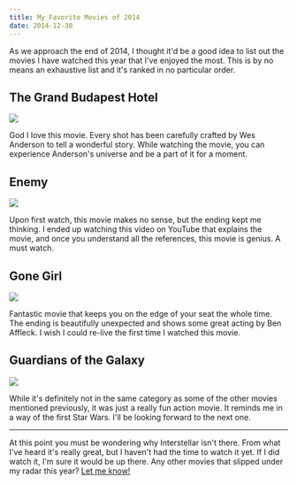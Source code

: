 ```yaml
---
title: My Favorite Movies of 2014
date: 2014-12-30
---
```


As we approach the end of 2014, I thought it'd be a good idea to list out the movies I have watched this year that I've enjoyed the most. This is by no means an exhaustive list and it's ranked in no particular order.

## The Grand Budapest Hotel

![](/assets/articles/my-favorite-movies-of-2014/the-grand-budapest-hotel.jpg)

God I love this movie. Every shot has been carefully crafted by Wes Anderson to tell a wonderful story. While watching the movie, you can experience Anderson's universe and be a part of it for a moment.

## Enemy

![](/assets/articles/my-favorite-movies-of-2014/enemy.jpg)

Upon first watch, this movie makes no sense, but the ending kept me thinking. I ended up watching this video on YouTube that explains the movie, and once you understand all the references, this movie is genius. A must watch.

## Gone Girl

![](/assets/articles/my-favorite-movies-of-2014/gone-girl.jpg)

Fantastic movie that keeps you on the edge of your seat the whole time. The ending is beautifully unexpected and shows some great acting by Ben Affleck. I wish I could re-live the first time I watched this movie.

## Guardians of the Galaxy

![](/assets/articles/my-favorite-movies-of-2014/guardians-of-the-galaxy.jpg)

While it's definitely not in the same category as some of the other movies mentioned previously, it was just a really fun action movie. It reminds me in a way of the first Star Wars. I'll be looking forward to the next one.

---

At this point you must be wondering why Interstellar isn't there. From what I've heard it's really great, but I haven't had the time to watch it yet. If I did watch it, I'm sure it would be up there. Any other movies that slipped under my radar this year? [Let me know!](https://twitter.com/vernalkick)
